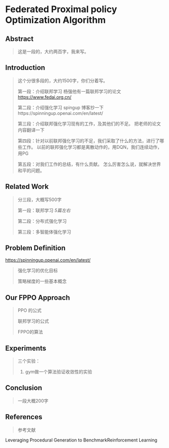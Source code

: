 # Federated Proximal policy Optimization Algorithm

## Abstract

> 这是一段的，大约两百字，我来写。

## Introduction

> 这个分很多段的，大约1500字，你们分着写。
>
> 第一段：介绍联邦学习 杨强他有一篇联邦学习的论文 https://www.fedai.org.cn/
>
> 第二段：介绍强化学习 spingup 博客抄一下https://spinningup.openai.com/en/latest/
>
> 第三段：介绍联邦强化学习现有的工作，及其他们的不足。 把老师的论文内容翻译一下
>
> 第四段：针对以前联邦强化学习的不足，我们采取了什么的方法，进行了哪些工作。 以前的联邦强化学习都是离散动作的，用DQN，我们连续动作，用PG
>
> 第五段：对我们工作的总结，有什么贡献。 怎么厉害怎么说，就解决世界和平的问题。

## Related Work

> 分三段，大概写500字
>
> 第一段：联邦学习 *5篇左右*
>
> 第二段：分布式强化学习
>
> 第三段：多智能体强化学习

## Problem Definition

https://spinningup.openai.com/en/latest/

> 强化学习的优化目标
>
> 策略梯度的一些基本概念

## Our FPPO Approach

> PPO 的公式
>
> 联邦学习的公式
>
> FPPO的算法

## Experiments

> 三个实验：
>
> 1. gym做一个算法验证收敛性的实验

## Conclusion

> 一段大概200字

## References

> 参考文献

Leveraging Procedural Generation to BenchmarkReinforcement Learning
